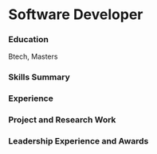 # Software Developer

### Education
Btech, Masters

### Skills Summary

### Experience

### Project and Research Work

### Leadership Experience and Awards
